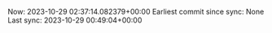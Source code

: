 Now: 2023-10-29 02:37:14.082379+00:00 Earliest commit since sync: None Last sync: 2023-10-29 00:49:04+00:00
